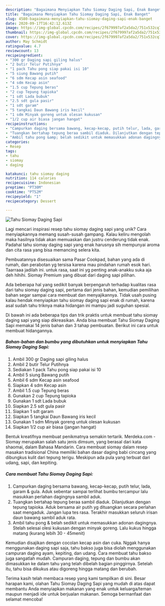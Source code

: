 ```yaml
---
description: "Bagaimana Menyiapkan Tahu Siomay Daging Sapi, Enak Banget"
title: "Bagaimana Menyiapkan Tahu Siomay Daging Sapi, Enak Banget"
slug: 4580-bagaimana-menyiapkan-tahu-siomay-daging-sapi-enak-banget
date: 2020-09-17T16:42:12.613Z
image: https://img-global.cpcdn.com/recipes/2f679997af2a5da2/751x532cq70/tahu-siomay-daging-sapi-foto-resep-utama.jpg
thumbnail: https://img-global.cpcdn.com/recipes/2f679997af2a5da2/751x532cq70/tahu-siomay-daging-sapi-foto-resep-utama.jpg
cover: https://img-global.cpcdn.com/recipes/2f679997af2a5da2/751x532cq70/tahu-siomay-daging-sapi-foto-resep-utama.jpg
author: May Schmidt
ratingvalue: 4.7
reviewcount: 13
recipeingredient:
- "300 gr Daging sapi giling halus"
- "2 butir Telur Putihnya"
- "1 pack Tahu pong siap pakai isi 10"
- "5 siung Bawang putih"
- "6 sdm Kecap asin seafood"
- "4 sdm Kecap asin"
- "1.5 cup Tepung beras"
- "2 cup Tepung tapioka"
- "1 sdt Lada bubuk"
- "2.5 sdt gula pasir"
- "1 sdt garam"
- "5 tangkai Daun Bawang iris kecil"
- "1 sdm Minyak goreng untuk olesan kukusan"
- "1/2 cup air biasa jangan hangat"
recipeinstructions:
- "Campurkan daging bersama bawang, kecap-kecap, putih telur, lada, garam &amp; gula. Aduk sebentar sampai terlihat bumbu tercampur lalu masukkan perlahan dagingnya sambil aduk."
- "Tuangkan bertahap tepung beraa sambil diaduk. Dilanjutkan dengan tepung tapioka. Aduk bersama air putih yg dituangkan secara perlahan saat mengaduk. Jangan lupa tes rasa. Terakhir masukkan seluruh irisan daun bawang sambil aduk rata."
- "Ambil tahu pong &amp; belah sedikit untuk memasukkan adonan dagingnya. Stelah selesai olesi kukusan dengan minyak goreng. Lalu kukus hingga matang (kurang lebih 30 - 45menit)"
categories:
- Resep
tags:
- tahu
- siomay
- daging

katakunci: tahu siomay daging 
nutrition: 114 calories
recipecuisine: Indonesian
preptime: "PT30M"
cooktime: "PT52M"
recipeyield: "1"
recipecategory: Dessert

---
```



![Tahu Siomay Daging Sapi](https://img-global.cpcdn.com/recipes/2f679997af2a5da2/751x532cq70/tahu-siomay-daging-sapi-foto-resep-utama.jpg)

Lagi mencari inspirasi resep tahu siomay daging sapi yang unik? Cara menyiapkannya memang susah-susah gampang. Kalau keliru mengolah maka hasilnya tidak akan memuaskan dan justru cenderung tidak enak. Padahal tahu siomay daging sapi yang enak harusnya sih mempunyai aroma dan cita rasa yang bisa memancing selera kita.

Pembuatannya disesuaikan sama Pasar Cookpad, bahan yang ada di rumah, dan perabotan yg tersisa karena mau pindahan rumah esok hari. Taarraaa jadilah ini. untuk rasa, saat ini yg penting anak-anakku suka aja deh hihihi. Siomay Premium yang dibuat dari daging sapi pilihan.

Ada beberapa hal yang sedikit banyak berpengaruh terhadap kualitas rasa dari tahu siomay daging sapi, pertama dari jenis bahan, kemudian pemilihan bahan segar sampai cara membuat dan menyajikannya. Tidak usah pusing kalau hendak menyiapkan tahu siomay daging sapi enak di rumah, karena asal sudah tahu triknya maka hidangan ini mampu jadi suguhan spesial.


Di bawah ini ada beberapa tips dan trik praktis untuk membuat tahu siomay daging sapi yang siap dikreasikan. Anda bisa membuat Tahu Siomay Daging Sapi memakai 14 jenis bahan dan 3 tahap pembuatan. Berikut ini cara untuk membuat hidangannya.

<!--inarticleads1-->

##### Bahan-bahan dan bumbu yang dibutuhkan untuk menyiapkan Tahu Siomay Daging Sapi:

1. Ambil 300 gr Daging sapi giling halus
1. Ambil 2 butir Telur Putihnya
1. Sediakan 1 pack Tahu pong siap pakai isi 10
1. Ambil 5 siung Bawang putih
1. Ambil 6 sdm Kecap asin seafood
1. Siapkan 4 sdm Kecap asin
1. Ambil 1.5 cup Tepung beras
1. Gunakan 2 cup Tepung tapioka
1. Gunakan 1 sdt Lada bubuk
1. Siapkan 2.5 sdt gula pasir
1. Siapkan 1 sdt garam
1. Siapkan 5 tangkai Daun Bawang iris kecil
1. Gunakan 1 sdm Minyak goreng untuk olesan kukusan
1. Siapkan 1/2 cup air biasa (jangan hangat)


Bentuk kreatifnya membuat penikmatnya semakin tertarik. Merdeka.com - Siomay merupakan salah satu jenis dimsum, yang berasal dari kata shaomai, dalam Bahasa Mandarin. Cara membuat siomay dalam resep masakan tradisional China memiliki bahan dasar daging babi cincang yang dibungkus kulit dari tepung terigu. Meskipun ada pula yang terbuat dari udang, sapi, dan kepiting. 

<!--inarticleads2-->

##### Cara membuat Tahu Siomay Daging Sapi:

1. Campurkan daging bersama bawang, kecap-kecap, putih telur, lada, garam &amp; gula. Aduk sebentar sampai terlihat bumbu tercampur lalu masukkan perlahan dagingnya sambil aduk.
1. Tuangkan bertahap tepung beraa sambil diaduk. Dilanjutkan dengan tepung tapioka. Aduk bersama air putih yg dituangkan secara perlahan saat mengaduk. Jangan lupa tes rasa. Terakhir masukkan seluruh irisan daun bawang sambil aduk rata.
1. Ambil tahu pong &amp; belah sedikit untuk memasukkan adonan dagingnya. Stelah selesai olesi kukusan dengan minyak goreng. Lalu kukus hingga matang (kurang lebih 30 - 45menit)


Kemudian disajikan dengan cocolan kecap asin dan cuka. Nggak hanya menggunakan daging sapi saja, tahu bakso juga bisa diolah menggunakan campuran daging ayam, kepiting, dan udang. Cara membuat tahu bakso juga sangatlah mudah. Campuran daging, tepung dan bumbu akan dimasukkan ke dalam tahu yang telah dibelah bagian pinggirnya. Setelah itu, tahu bisa dikukus atau digoreng hingga matang dan berubah. 

Terima kasih telah membaca resep yang kami tampilkan di sini. Besar harapan kami, olahan Tahu Siomay Daging Sapi yang mudah di atas dapat membantu Anda menyiapkan makanan yang enak untuk keluarga/teman maupun menjadi ide untuk berjualan makanan. Semoga bermanfaat dan selamat mencoba!

